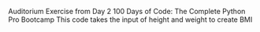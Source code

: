 Auditorium Exercise from Day 2 100 Days of Code: The Complete Python Pro Bootcamp
This code takes the input of height and weight to create BMI
